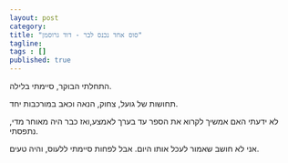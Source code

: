 ```yaml
---
layout: post 
category: 
title: "סוס אחד נכנס לבר - דוד גרוסמן"
tagline: 
tags : [] 
published: true
---
```

התחלתי הבוקר, סיימתי בלילה. 

תחושות של גועל, צחוק, הנאה וכאב במורכבות יחד. 

לא ידעתי האם אמשיך לקרוא את הספר עד בערך לאמצע,ואז כבר היה מאוחר מדי, נתפסתי.

אני לא חושב שאמור לעכל אותו היום. אבל לפחות סיימתי ללעוס, והיה טעים. 